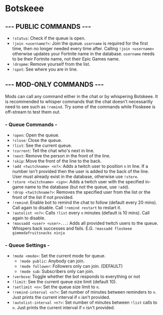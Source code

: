 # Botskeee
 
## --- PUBLIC COMMANDS ---
- `!status`: Check if the queue is open.
- `!join <username?>`: Join the queue. `username` is required for the first time, then no longer needed every time after. Calling `!join <username>` otherwise updates your Fortnite name in the database. `username` needs to be their Fortnite name, not their Epic Games name.
- `!dropme`: Remove yourself from the list.
- `!spot`: See where you are in line.
 
## --- MOD-ONLY COMMANDS ---

Mods can call any command either in the chat or by whispering Botskeee. It is recommended to whisper commands that the chat doesn't necessarilly need to see such as `!remind`. Try some of the commands while Floskeee is off-stream to test them out.

### - Queue Commands -
- `!open`: Open the queue.
- `!close`: Close the queue.
- `!list`: See the current queue.
- `!current`: Tell the chat who's next in line.
- `!next`: Remove the person in the front of the line.
- `!skip`: Move the front of the line to the back.
- `!add <twitchname> <n?>`: Adds a twitch user to position `n` in line. If a number isn't provided then the user is added to the back of the line. User must already exist in the database, otherwise use `!store`.
- `!store <twitchname> <ign>`: Adds a twitch user with the specified in-game name to the database (but not the queue, use `!add`).
- `!drop <twitchname?>`: Removes the specified user from the list or the front of the list if not provided.
- `!remind`: Enable bot to remind the chat to follow (default every 20 mins). Call again to disable. Call `!remind restart` to restart it.
- `!autolist <n?>`: Calls `!list` every `n` minutes (default is 10 mins). Call again to disable.
- `!massadd <user> <user>...`: Adds all provided twitch users to the queue. Whispers back successes and fails. E.G. `!massadd floskeee gimmedafruitsnacks ninja`
 
### - Queue Settings -
- `!mode <mode>`: Set the current mode for queue.
  - `!mode public`: Anybody can join.
  - `!mode follower`: Followers only can join. (DEFAULT)
  - `!mode sub`: Subscribers only can join.
- `!verbose`: Toggle whether the bot responds to everything or not
- `!limit`: See the current queue size limit (default 10).
- `!setlimit <n>`: Set the queue size limit to `n`.
- `!remind-interval <n?>`: Set number of minutes between reminders to `n`. Just prints the current interval if `n` isn't provided.
- `!autolist-interval <n?>`: Set number of minutes between `!list` calls to `n`. Just prints the current interval if `n` isn't provided.

